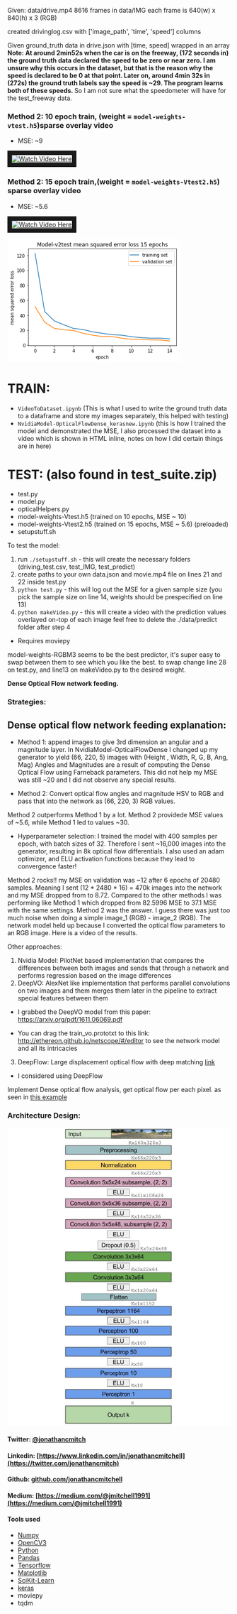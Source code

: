 Given: data/drive.mp4
8616 frames in data/IMG
each frame is 640(w) x 840(h) x 3 (RGB)

created drivinglog.csv with ['image_path', 'time', 'speed'] columns

Given ground_truth data in drive.json with [time, speed] wrapped in an array
<strong>Note: At around 2min52s when the car is on the freeway, (172 seconds in) the ground truth data declared the speed to be zero or near zero. I am unsure why this occurs in the dataset, but that is the reason why the speed is declared to be 0 at that point. Later on, around 4min 32s in (272s) the ground truth labels say the speed is ~29. The program learns both of these speeds. </strong> So I am not sure what the speedometer will have for the test_freeway data.

### Method 2: 10 epoch train, (weight = `model-weights-vtest.h5`)sparse overlay video
* MSE: ~9

<a href="http://www.youtube.com/embed/1hbSINIGF3g
" target="_blank"><img src="http://img.youtube.com/vi/1hbSINIGF3g/0.jpg" 
alt="Watch Video Here" width="480" height="180" border="10" /></a>

### Method 2: 15 epoch train,(weight = `model-weights-Vtest2.h5`) sparse overlay video
* MSE: ~5.6

<a href="http://www.youtube.com/embed/wu8Q8JkDLtI
" target="_blank"><img src="http://img.youtube.com/vi/wu8Q8JkDLtI/0.jpg" 
alt="Watch Video Here" width="480" height="180" border="10" /></a>

![Mean Squared Error for v2(15 epochs)](https://github.com/JonathanCMitchell/speedChallenge/blob/master/model-vtest-2-loss.png)



# TRAIN:
* `VideoToDataset.ipynb` (This is what I used to write the ground truth data to a dataframe and store my images separately, this helped with testing)
* `NvidiaModel-OpticalFlowDense_kerasnew.ipynb` (this is how I trained the model and demonstrated the MSE, I also processed the dataset into a video which is shown in HTML inline, notes on how I did certain things are in here)


# TEST: (also found in test_suite.zip)
* test.py
* model.py
* opticalHelpers.py
* model-weights-Vtest.h5 (trained on 10 epochs, MSE ~ 10) 
* model-weights-Vtest2.h5 (trained on 15 epochs, MSE ~ 5.6) (preloaded)
* setupstuff.sh

To test the model:
1) run `./setupstuff.sh` - this will create the necessary folders (driving_test.csv, test_IMG, test_predict)
2) create paths to your own data.json and movie.mp4 file on lines 21 and 22 inside test.py
3) `python test.py` - this will log out the MSE for a given sample size (you pick the sample size on line 14, weights should be prespecified on line 13)
4) `python makeVideo.py` - this will create a video with the prediction values overlayed on-top of each image
feel free to delete the ./data/predict folder after step 4
* Requires moviepy


model-weights-RGBM3 seems to be the best predictor, it's super easy to swap between them to see which you like the best. to swap change line 28 on test.py, and line13 on makeVideo.py to the desired weight. 


<strong>Dense Optical Flow network feeding.</strong>

### Strategies:
## Dense optical flow network feeding explanation:
* Method 1: append images to give 3rd dimension an angular and a magnitude layer. 
In NvidiaModel-OpticalFlowDense I changed up my generator to yield (66, 220, 5) images with (Height , Width, R, G, B, Ang, Mag) Angles and Magnitudes are a result of computing the Dense Optical Flow using Farneback parameters. This did not help my MSE was still ~20 and I did not observe any special results. 

* Method 2: Convert optical flow angles and magnitude HSV to RGB and pass that into the network as (66, 220, 3) RGB values. 

Method 2 outperforms Method 1 by a lot. Method 2 providede MSE values of ~5.6, while Method 1 led to values ~30.

* Hyperparameter selection:
I trained the model with 400 samples per epoch, with batch sizes of 32. Therefore I sent ~16,000 images into the generator, resulting in 8k optical flow differentials. I also used an adam optimizer, and ELU activation functions because they lead to convergence faster!

Method 2 rocks!! my MSE on validation was ~12 after 6 epochs of 20480 samples. Meaning I sent (12 * 2480 * 16) = 470k images into the network and my MSE dropped from  to 8.72. Compared to the other methods I was performing like Method 1 which dropped from 82.5996 MSE to 37.1 MSE with the same settings. Method 2 was the answer. I guess there was just too much noise when doing a simple image_1 (RGB) - image_2 (RGB). The network model held up because I converted the optical flow parameters to an RGB image. Here is a video of the results. 

Other approaches: 
1) Nvidia Model: PilotNet based implementation that compares the differences between both images and sends that through a network and performs regression based on the image differences
2) DeepVO: AlexNet like implementation that performs parallel convolutions on two images and them merges them later in the pipeline to extract special features between them

* I grabbed the DeepVO model from this paper: https://arxiv.org/pdf/1611.06069.pdf

* You can drag the train_vo.prototxt to this link: http://ethereon.github.io/netscope/#/editor
to see the network model and all its intricacies

3) DeepFlow: Large displacement optical flow with deep matching [link](http://www.cv-foundation.org/openaccess/content_iccv_2013/papers/Weinzaepfel_DeepFlow_Large_Displacement_2013_ICCV_paper.pdf)
* I considered using DeepFlow

Implement Dense optical flow analysis, get optical flow per each pixel. as seen in [this example](http://docs.opencv.org/3.1.0/d7/d8b/tutorial_py_lucas_kanade.html)


### Architecture Design:
![architecture design](https://github.com/JonathanCMitchell/CarND-Behavioral-Cloning-P3/blob/Master/plots/Convnet%20Architecture%20Nvidia%20Model.jpg)



#### Twitter: [@jonathancmitch](https://twitter.com/jonathancmitch)
#### Linkedin: [https://www.linkedin.com/in/jonathancmitchell](https://twitter.com/jonathancmitch)
#### Github: [github.com/jonathancmitchell](github.com/jonathancmitchell)
#### Medium: [https://medium.com/@jmitchell1991](https://medium.com/@jmitchell1991)


#### Tools used
* [Numpy](http://www.numpy.org/)
* [OpenCV3](http://pandas.pydata.org/)
* [Python](https://www.python.org/)
* [Pandas](http://pandas.pydata.org/)
* [Tensorflow](https://www.tensorflow.org/)
* [Matplotlib](http://matplotlib.org/api/pyplot_api.html)
* [SciKit-Learn](http://scikit-learn.org/)
* [keras](http://keras.io)
* moviepy
* tqdm
